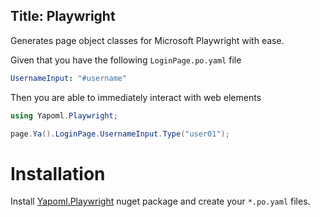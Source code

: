 Title: Playwright
---

Generates page object classes for Microsoft Playwright with ease.

Given that you have the following `LoginPage.po.yaml` file

```yaml
UsernameInput: "#username"
```

Then you are able to immediately interact with web elements

```csharp
using Yapoml.Playwright;

page.Ya().LoginPage.UsernameInput.Type("user01");
```

# Installation
Install [Yapoml.Playwright](https://www.nuget.org/packages/Yapoml.Playwright) nuget package and create your `*.po.yaml` files.
